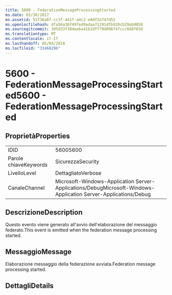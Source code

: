 ```yaml
---
title: 5600 - FederationMessageProcessingStarted
ms.date: 03/30/2017
ms.assetid: 52f36a6f-cc3f-441f-a4c2-e8df2e747d52
ms.openlocfilehash: dfa56a36f497ed9adaa71291dfb920cb29ab9858
ms.sourcegitcommit: 3d5d33f384eeba41b2dff79d096f47ccc8d8f03d
ms.translationtype: MT
ms.contentlocale: it-IT
ms.lasthandoff: 05/04/2018
ms.locfileid: "33468296"
---
```

# <a name="5600---federationmessageprocessingstarted"></a><span data-ttu-id="77878-102">5600 - FederationMessageProcessingStarted</span><span class="sxs-lookup"><span data-stu-id="77878-102">5600 - FederationMessageProcessingStarted</span></span>
## <a name="properties"></a><span data-ttu-id="77878-103">Proprietà</span><span class="sxs-lookup"><span data-stu-id="77878-103">Properties</span></span>  
  
|||  
|-|-|  
|<span data-ttu-id="77878-104">ID</span><span class="sxs-lookup"><span data-stu-id="77878-104">ID</span></span>|<span data-ttu-id="77878-105">5600</span><span class="sxs-lookup"><span data-stu-id="77878-105">5600</span></span>|  
|<span data-ttu-id="77878-106">Parole chiave</span><span class="sxs-lookup"><span data-stu-id="77878-106">Keywords</span></span>|<span data-ttu-id="77878-107">Sicurezza</span><span class="sxs-lookup"><span data-stu-id="77878-107">Security</span></span>|  
|<span data-ttu-id="77878-108">Livello</span><span class="sxs-lookup"><span data-stu-id="77878-108">Level</span></span>|<span data-ttu-id="77878-109">Dettagliato</span><span class="sxs-lookup"><span data-stu-id="77878-109">Verbose</span></span>|  
|<span data-ttu-id="77878-110">Canale</span><span class="sxs-lookup"><span data-stu-id="77878-110">Channel</span></span>|<span data-ttu-id="77878-111">Microsoft-Windows-Application Server-Applications/Debug</span><span class="sxs-lookup"><span data-stu-id="77878-111">Microsoft-Windows-Application Server-Applications/Debug</span></span>|  
  
## <a name="description"></a><span data-ttu-id="77878-112">Descrizione</span><span class="sxs-lookup"><span data-stu-id="77878-112">Description</span></span>  
 <span data-ttu-id="77878-113">Questo evento viene generato all'avvio dell'elaborazione del messaggio federato.</span><span class="sxs-lookup"><span data-stu-id="77878-113">This event is emitted when the federation message processing started.</span></span>  
  
## <a name="message"></a><span data-ttu-id="77878-114">Messaggio</span><span class="sxs-lookup"><span data-stu-id="77878-114">Message</span></span>  
 <span data-ttu-id="77878-115">Elaborazione messaggio della federazione avviata.</span><span class="sxs-lookup"><span data-stu-id="77878-115">Federation message processing started.</span></span>  
  
## <a name="details"></a><span data-ttu-id="77878-116">Dettagli</span><span class="sxs-lookup"><span data-stu-id="77878-116">Details</span></span>
